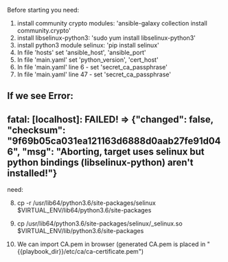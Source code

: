 Before starting you need:
1) install community crypto modules: 'ansible-galaxy collection install community.crypto'
2) install libselinux-python3: 'sudo yum install libselinux-python3'
3) install python3 module selinux: 'pip install selinux'
4) In file 'hosts' set 'ansible_host', 'ansible_port'
5) In file 'main.yaml' set 'python_version', 'cert_host'
6) In file 'main.yaml' line 6 - set 'secret_ca_passphrase'
7) In file 'main.yaml' line 47 - set 'secret_ca_passphrase'

If we see Error: 
----
fatal: [localhost]: FAILED! => {"changed": false, "checksum": "9f69b05ca031ea121163d6888d0aab27fe91d046", "msg": "Aborting, target uses selinux but python bindings (libselinux-python) aren't installed!"}
---
need:

8) cp -r /usr/lib64/python3.6/site-packages/selinux $VIRTUAL_ENV/lib64/python3.6/site-packages
9) cp /usr/lib64/python3.6/site-packages/selinux/_selinux.so $VIRTUAL_ENV/lib/python3.6/site-packages

10) We can import CA.pem in browser (generated CA.pem is placed in "{{playbook_dir}}/etc/ca/ca-certificate.pem")